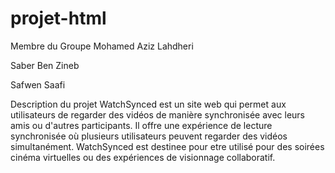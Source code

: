 # projet-html

Membre du Groupe
Mohamed Aziz Lahdheri

Saber Ben Zineb

Safwen Saafi

Description du projet
WatchSynced est un site web qui permet aux utilisateurs de regarder des vidéos de manière synchronisée avec leurs amis ou d'autres participants. Il offre une expérience de lecture synchronisée où plusieurs utilisateurs peuvent regarder des vidéos simultanément. WatchSynced est destinee pour etre utilisé pour des soirées cinéma virtuelles ou des expériences de visionnage collaboratif.
